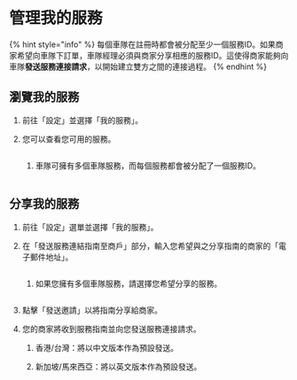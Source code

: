 # 管理我的服務



{% hint style="info" %}
每個車隊在註冊時都會被分配至少一個服務ID。如果商家希望向車隊下訂單，車隊經理必須與商家分享相應的服務ID。這使得商家能夠向車隊**發送服務連接請求**，以開始建立雙方之間的連接過程。
{% endhint %}

## 瀏覽我的服務

1. 前往「設定」並選擇「我的服務」。&#x20;
2.  您可以查看您可用的服務。&#x20;

    <figure><img src="../.gitbook/assets/Screenshot 2024-02-22 at 4.04.17 AM.png" alt=""><figcaption></figcaption></figure>

    1.  車隊可擁有多個車隊服務，而每個服務都會被分配了一個服務ID。

        <figure><img src="../.gitbook/assets/Screenshot 2024-02-19 at 4.53.59 PM.png" alt=""><figcaption></figcaption></figure>



## 分享我的服務

1. 前往「設定」選單並選擇「我的服務」。&#x20;
2.  在「發送服務連結指南至商戶」部分，輸入您希望與之分享指南的商家的「電子郵件地址」。

    <figure><img src="../.gitbook/assets/Screenshot 2024-02-21 at 12.03.10 PM.png" alt=""><figcaption></figcaption></figure>

    1.  如果您擁有多個車隊服務，請選擇您希望分享的服務。&#x20;

        <figure><img src="../.gitbook/assets/Screenshot 2024-02-22 at 4.07.23 AM.png" alt=""><figcaption></figcaption></figure>
3. 點擊「發送邀請」以將指南分享給商家。&#x20;
4. 您的商家將收到服務指南並向您發送服務連接請求。&#x20;
   1. 香港/台灣：將以中文版本作為預設發送。&#x20;
   2.  新加坡/馬來西亞：將以英文版本作為預設發送。

       <figure><img src="../.gitbook/assets/Screenshot 2024-02-21 at 12.09.09 PM.png" alt=""><figcaption></figcaption></figure>
